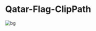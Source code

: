 # Qatar-Flag-ClipPath

![bg](https://user-images.githubusercontent.com/56477695/165142605-42b74c0a-a551-4605-be9a-f5e40327d74f.jpg)
